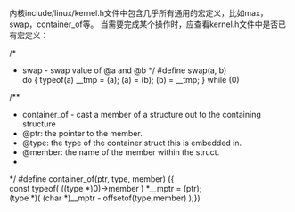 内核include/linux/kernel.h文件中包含几乎所有通用的宏定义，比如max，swap，container_of等。
当需要完成某个操作时，应查看kernel.h文件中是否已有宏定义：

/*
 * swap - swap value of @a and @b
 */
#define swap(a, b) \
	do { typeof(a) __tmp = (a); (a) = (b); (b) = __tmp; } while (0)

/**
 * container_of - cast a member of a structure out to the containing structure
 * @ptr:	the pointer to the member.
 * @type:	the type of the container struct this is embedded in.
 * @member:	the name of the member within the struct.
 *
 */
#define container_of(ptr, type, member) ({			\
	const typeof( ((type *)0)->member ) *__mptr = (ptr);	\
	(type *)( (char *)__mptr - offsetof(type,member) );})